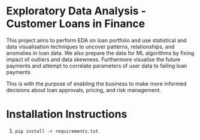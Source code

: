 # Exploratory Data Analysis - Customer Loans in Finance

This project aims to perform EDA on loan portfolio and use statistical and data visualisation techniques to uncover patterns, relationships, and anomalies in loan data. We also prepare the data for ML algorithms by fixing impact of outliers and data skewness. Furthermore visualise the future payments and attempt to correlate parameters of user data to failing loan payments

This is with the purpose of enabling the business to make more informed decisions about loan approvals, pricing, and risk management.

# Installation Instructions
1. ```pip install -r requirements.txt```